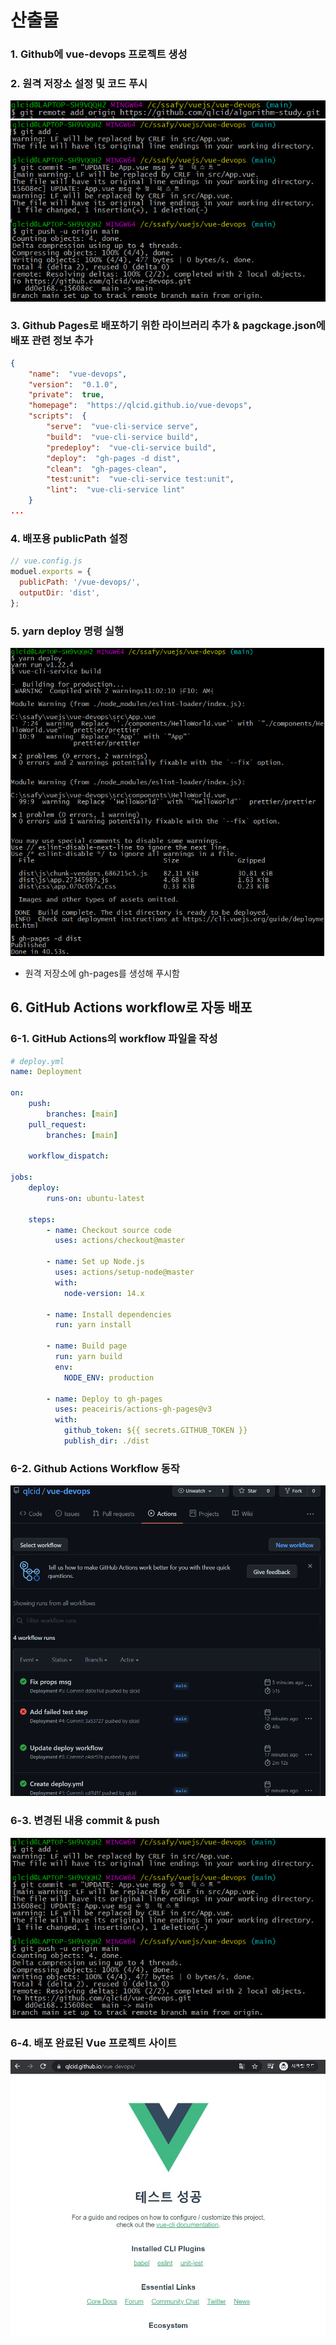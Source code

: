# 산출물

### 1. Github에 vue-devops 프로젝트 생성

### 2. 원격 저장소 설정 및 코드 푸시

![devops-remote-repo-setting](./devops-remote-repo-setting.PNG)
![devops-remote-repo-push](./devops-remote-repo-push.PNG)

### 3. Github Pages로 배포하기 위한 라이브러리 추가 & pagckage.json에 배포 관련 정보 추가

```json
{
	"name":  "vue-devops",
	"version":  "0.1.0",
	"private":  true,
	"homepage":  "https://qlcid.github.io/vue-devops",
	"scripts":  {
		"serve":  "vue-cli-service serve",
		"build":  "vue-cli-service build",
		"predeploy":  "vue-cli-service build",
		"deploy":  "gh-pages -d dist",
		"clean":  "gh-pages-clean",
		"test:unit":  "vue-cli-service test:unit",
		"lint":  "vue-cli-service lint"
	}
...
```

### 4. 배포용 publicPath 설정

```javascript
// vue.config.js
moduel.exports = {
  publicPath: '/vue-devops/',
  outputDir: 'dist',
};
```

### 5. yarn deploy 명령 실행

![devops-yarn-deploy](./devops-yarn-deploy.PNG)

- 원격 저장소에 gh-pages를 생성해 푸시함

## 6. GitHub Actions workflow로 자동 배포

### 6-1. GitHub Actions의 workflow 파일을 작성

```yml
# deploy.yml
name: Deployment

on:
	push:
		branches: [main]
	pull_request:
		branches: [main]

	workflow_dispatch:

jobs:
	deploy:
		runs-on: ubuntu-latest

	steps:
		- name: Checkout source code
		  uses: actions/checkout@master

		- name: Set up Node.js
		  uses: actions/setup-node@master
		  with:
			node-version: 14.x

		- name: Install dependencies
		  run: yarn install

		- name: Build page
		  run: yarn build
		  env:
			NODE_ENV: production

		- name: Deploy to gh-pages
		  uses: peaceiris/actions-gh-pages@v3
		  with:
			github_token: ${{ secrets.GITHUB_TOKEN }}
			publish_dir: ./dist
```

### 6-2. Github Actions Workflow 동작

![vue-workflow](./vue-workflow.PNG)

### 6-3. 변경된 내용 commit & push

![devops-remote-repo-push](./devops-remote-repo-push.PNG)

### 6-4. 배포 완료된 Vue 프로젝트 사이트

![vue-site](./vue-site.JPG)
